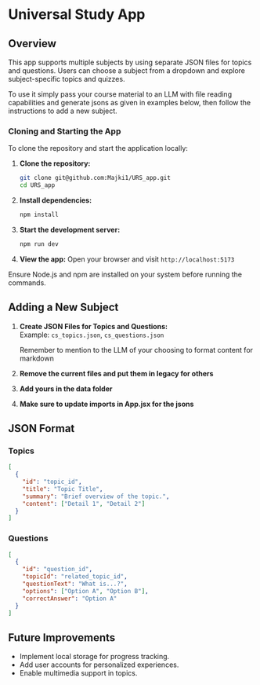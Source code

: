 # Universal Study App

## Overview

This app supports multiple subjects by using separate JSON files for topics and questions. Users can choose a subject from a dropdown and explore subject-specific topics and quizzes.

To use it simply pass your course material to an LLM with file reading capabilities and generate jsons as given in examples below, then follow the instructions to add a new subject.

### Cloning and Starting the App

To clone the repository and start the application locally:

1. **Clone the repository:**
   ```bash
   git clone git@github.com:Majki1/URS_app.git
   cd URS_app
   ```
2. **Install dependencies:**
   ```bash
   npm install
   ```
3. **Start the development server:**
   ```bash
   npm run dev
   ```
4. **View the app:** Open your browser and visit `http://localhost:5173`

Ensure Node.js and npm are installed on your system before running the commands.

## Adding a New Subject

1. **Create JSON Files for Topics and Questions:**\
   Example: `cs_topics.json`, `cs_questions.json`

   Remember to mention to the LLM of your choosing to format content for markdown

2. **Remove the current files and put them in legacy for others**
3. **Add yours in the data folder**
4. **Make sure to update imports in App.jsx for the jsons**

## JSON Format

### Topics

```json
[
  {
    "id": "topic_id",
    "title": "Topic Title",
    "summary": "Brief overview of the topic.",
    "content": ["Detail 1", "Detail 2"]
  }
]
```

### Questions

```json
[
  {
    "id": "question_id",
    "topicId": "related_topic_id",
    "questionText": "What is...?",
    "options": ["Option A", "Option B"],
    "correctAnswer": "Option A"
  }
]
```

## Future Improvements

- Implement local storage for progress tracking.
- Add user accounts for personalized experiences.
- Enable multimedia support in topics.
